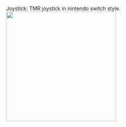 Joystick:
TMR joystick in nintendo switch style.
<img src="https://github.com/user-attachments/assets/09c3ba0c-979f-4511-b104-186558ca0a61" width="300">
